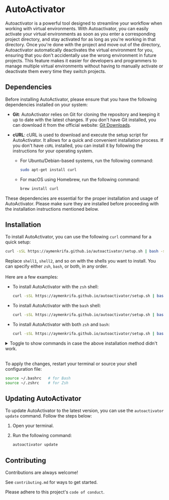 # AutoActivator

Autoactivator is a powerful tool designed to streamline your workflow when working with virtual environments. With Autoactivator, you can easily activate your virtual environments as soon as you enter a corresponding project directory, and stay activated for as long as you're working in that directory. Once you're done with the project and move out of the directory, Autoactivator automatically deactivates the virtual environment for you, ensuring that you don't accidentally use the wrong environment in future projects. This feature makes it easier for developers and programmers to manage multiple virtual environments without having to manually activate or deactivate them every time they switch projects.

## Dependencies

Before installing AutoActivator, please ensure that you have the following dependencies installed on your system:

- **Git**: AutoActivator relies on Git for cloning the repository and keeping it up to date with the latest changes. If you don't have Git installed, you can download it from the official website: [Git Downloads](https://git-scm.com/downloads).

- **cURL**: cURL is used to download and execute the setup script for AutoActivator. It allows for a quick and convenient installation process. If you don't have `cURL` installed, you can install it by following the instructions for your operating system.

  - For Ubuntu/Debian-based systems, run the following command:

    ```bash
    sudo apt-get install curl
    ```

  - For macOS using Homebrew, run the following command:

    ```bash
    brew install curl
    ```

These dependencies are essential for the proper installation and usage of AutoActivator. Please make sure they are installed before proceeding with the installation instructions mentioned below.

## Installation

To install AutoActivator, you can use the following `curl` command for a quick setup:

```bash
curl -sSL https://aymenkrifa.github.io/autoactivator/setup.sh | bash -s <shell1> <shell2> ...
```

Replace `shell1`, `shell2`, and so on with the shells you want to install. You can specify either `zsh`, `bash`, or both, in any order.
\
\
Here are a few examples:

- To install AutoActivator with the `zsh` shell:

  ```bash
  curl -sSL https://aymenkrifa.github.io/autoactivator/setup.sh | bash -s zsh
  ```

- To install AutoActivator with the `bash` shell:

  ```bash
  curl -sSL https://aymenkrifa.github.io/autoactivator/setup.sh | bash -s bash
  ```

- To install AutoActivator with both `zsh` and `bash`:

  ```bash
  curl -sSL https://aymenkrifa.github.io/autoactivator/setup.sh | bash -s zsh bash
  ```

<details>
<summary>Toggle to show commands in case the above installation method didn't work.</summary>

1. Clone the repository

   ```bash
   git clone https://github.com/aymenkrifa/autoactivator.git
   ```

2. Navigate into the cloned directory

   ```bash
   cd autoactivator
   ```

3. Run the installation script

   ```bash
   sudo chmod +x ./setup.sh
   ./setup.sh <shell1> <shell2> ...
   ```

</details>

\
To apply the changes, restart your terminal or source your shell configuration file:

```bash
source ~/.bashrc   # for Bash
source ~/.zshrc    # for Zsh
```

## Updating AutoActivator

To update AutoActivator to the latest version, you can use the `autoactivator update` command. Follow the steps below:

1. Open your terminal.

2. Run the following command:

   ```bash
   autoactivator update
   ```

## Contributing

Contributions are always welcome!

See `contributing.md` for ways to get started.

Please adhere to this project's `code of conduct`.
